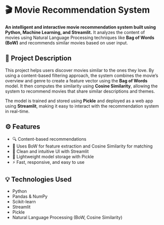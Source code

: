 # 🎬 Movie Recommendation System

**An intelligent and interactive movie recommendation system built using Python, Machine Learning, and Streamlit.**
It analyzes the content of movies using Natural Language Processing techniques like **Bag of Words (BoW)** and recommends similar movies based on user input.

## 📖 Project Description

This project helps users discover movies similar to the ones they love. By using a content-based filtering approach, the system combines the movie’s overview and genre to create a feature vector using the **Bag of Words** model. It then computes the similarity using **Cosine Similarity**, allowing the system to recommend movies that share similar descriptions and themes.

The model is trained and stored using **Pickle** and deployed as a web app using **Streamlit**, making it easy to interact with the recommendation system in real-time.

## ⚙️ Features

* 🔍 Content-based recommendations
* 🧠 Uses BoW for feature extraction and Cosine Similarity for matching
* 🧾 Clean and intuitive UI with Streamlit
* 💾 Lightweight model storage with Pickle
* ⚡ Fast, responsive, and easy to use


## 💡 Technologies Used

* Python
* Pandas & NumPy
* Scikit-learn
* Streamlit
* Pickle
* Natural Language Processing (BoW, Cosine Similarity)


